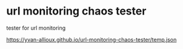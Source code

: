 # url monitoring chaos tester
 tester for url monitoring

https://yvan-allioux.github.io/url-monitoring-chaos-tester/temp.json
